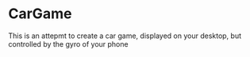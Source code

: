 # CarGame
This is an attepmt to create a car game, displayed on your desktop, but controlled by the gyro of your phone
